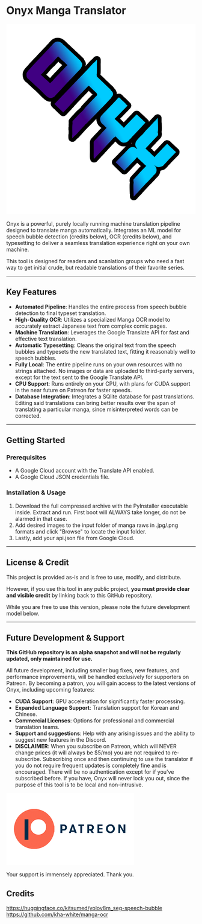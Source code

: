 # Onyx Manga Translator

![Onyx Manga Translator Splash](https://github.com/thradnea/onyx-manga-translator/blob/main/images/New%20Project%20(3)%20(1).png?raw=true)

Onyx is a powerful, purely locally running machine translation pipeline designed to translate manga automatically. Integrates an ML model for speech bubble detection (credits below), OCR (credits below), and typesetting to deliver a seamless translation experience right on your own machine.

This tool is designed for readers and scanlation groups who need a fast way to get initial crude, but readable translations of their favorite series.

---

## Key Features

* **Automated Pipeline**: Handles the entire process from speech bubble detection to final typeset translation.
* **High-Quality OCR**: Utilizes a specialized Manga OCR model to accurately extract Japanese text from complex comic pages.
* **Machine Translation**: Leverages the Google Translate API for fast and effective text translation.
* **Automatic Typesetting**: Cleans the original text from the speech bubbles and typesets the new translated text, fitting it reasonably well to speech bubbles.
* **Fully Local**: The entire pipeline runs on your own resources with no strings attached. No images or data are uploaded to third-party servers, except for the text sent to the Google Translate API.
* **CPU Support**: Runs entirely on your CPU, with plans for CUDA support in the near future on Patreon for faster speeds.
* **Database Integration**: Integrates a SQlite database for past translations. Editing said translations can bring better results over the span of translating a particular manga, since misinterpreted words can be corrected.

---

## Getting Started

### Prerequisites

* A Google Cloud account with the Translate API enabled.
* A Google Cloud JSON credentials file.

### Installation & Usage

1. Download the full compressed archive with the PyInstaller executable inside. Extract and run. First boot will ALWAYS take longer, do not be alarmed in that case.
2. Add desired images to the input folder of manga raws in .jpg/.png formats and click "Browse" to locate the input folder.
3. Lastly, add your api.json file from Google Cloud.

---

## License & Credit

This project is provided as-is and is free to use, modify, and distribute.

However, if you use this tool in any public project, **you must provide clear and visible credit** by linking back to this GitHub repository.

While you are free to use this version, please note the future development model below.

---

## Future Development & Support

**This GitHub repository is an alpha snapshot and will not be regularly updated, only maintained for use.**

All future development, including smaller bug fixes, new features, and performance improvements, will be handled exclusively for supporters on Patreon. By becoming a patron, you will gain access to the latest versions of Onyx, including upcoming features:

* **CUDA Support**: GPU acceleration for significantly faster processing.
* **Expanded Language Support**: Translation support for Korean and Chinese.
* **Commercial Licenses**: Options for professional and commercial translation teams.
* **Support and suggestions**: Help with any arising issues and the ability to suggest new features in the Discord.
* **DISCLAIMER**: When you subscribe on Patreon, which will NEVER change prices (it will always be $5/mo) you are not required to re-subscribe. Subscribing once and then continuing to use the translator if you do not require frequent updates is completely fine and is encouraged. There will be no authentication except for if you've subscribed before. If you have, Onyx will never lock you out, since the purpose of this tool is to be local and non-intrusive.

<a href="https://www.patreon.com/your-patreon-link">
    <img src="https://github.com/thradnea/onyx-manga-translator/blob/main/images/patreon.png?raw=true" alt="Become a Patron" />
</a>

Your support is immensely appreciated. Thank you.
## Credits
https://huggingface.co/kitsumed/yolov8m_seg-speech-bubble
https://github.com/kha-white/manga-ocr
